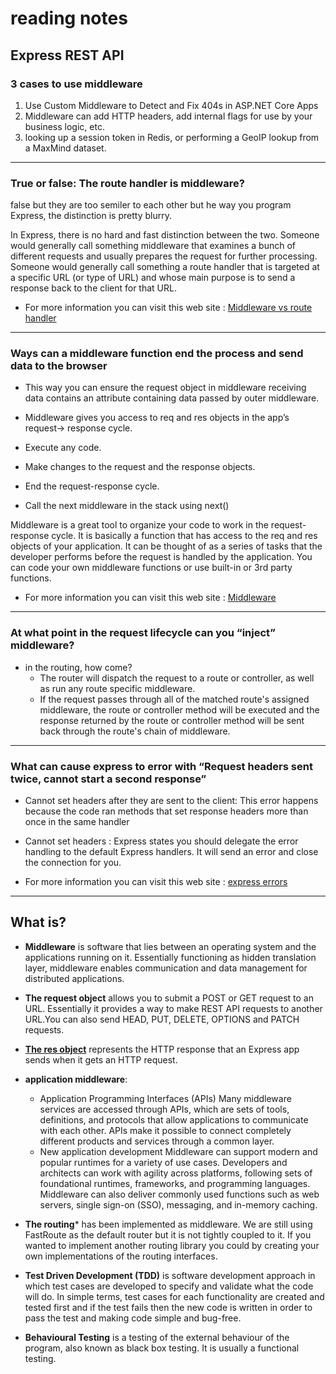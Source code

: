 # reading notes

##  Express REST API


### 3 cases to use middleware
1. Use Custom Middleware to Detect and Fix 404s in ASP.NET Core Apps
2. Middleware can add HTTP headers, add internal flags for use by your business logic, etc. 
3. looking up a session token in Redis, or performing a GeoIP lookup from a MaxMind dataset.

___________________________

### True or false: The route handler is middleware?

false but they are too semiler to each other but he way you program Express, the distinction is pretty blurry.

In Express, there is no hard and fast distinction between the two. Someone would generally call something middleware that examines a bunch of different requests and usually prepares the request for further processing. Someone would generally call something a route handler that is targeted at a specific URL (or type of URL) and whose main purpose is to send a response back to the client for that URL.

* For more information you can visit this web site :
[ Middleware vs route handler ](https://stackoverflow.com/questions/58925276/what-is-the-difference-between-a-route-handler-and-middleware-function-in-expres)

__________________________

### Ways can a middleware function end the process and send data to the browser
* This way you can ensure the request object in middleware receiving data contains an attribute containing data passed by outer middleware.

* Middleware gives you access to req and res objects in the app’s request-> response cycle.

* Execute any code.
* Make changes to the request and the response objects.
* End the request-response cycle.
* Call the next middleware in the stack using next()

Middleware is a great tool to organize your code to work in the request-response cycle. It is basically a function that has access to the req and res objects of your application. It can be thought of as a series of tasks that the developer performs before the request is handled by the application. You can code your own middleware functions or use built-in or 3rd party functions.

* For more information you can visit this web site :
[Middleware](https://afteracademy.com/blog/expressjs-middleware-in-javascript)

__________________________

### At what point in the request lifecycle can you “inject” middleware?

* in the routing, how come?
    - The router will dispatch the request to a route or controller, as well as run any route specific middleware.
    - If the request passes through all of the matched route's assigned middleware, the route or controller method will be executed and the response returned by the route or controller method will be sent back through the route's chain of middleware.


_____________________________

### What can cause express to error with “Request headers sent twice, cannot start a second response”


* Cannot set headers after they are sent to the client: This error happens because the code ran methods that set response headers more than once in the same handler

* Cannot set headers : Express states you should delegate the error handling to the default Express handlers. It will send an error and close the connection for you.

* For more information you can visit this web site :
[express errors](https://zellwk.com/blog/express-errors/)

_____________________________________

## What is?

* **Middleware** is software that lies between an operating system and the applications running on it. Essentially functioning as hidden translation layer, middleware enables communication and data management for distributed applications.

* **The request object** allows you to submit a POST or GET request to an URL. Essentially it provides a way to make REST API requests to another URL.You can also send HEAD, PUT, DELETE, OPTIONS and PATCH requests.

* [**The res object**](https://www.tutorialspoint.com/nodejs/nodejs_response_object.htm) represents the HTTP response that an Express app sends when it gets an HTTP request. 

* **application middleware**:
    - Application Programming Interfaces (APIs)
        Many middleware services are accessed through APIs, which are sets of tools, definitions, and protocols that allow applications to communicate with each other. APIs make it possible to connect completely different products and services through a common layer.
    - New application development
        Middleware can support modern and popular runtimes for a variety of use cases. Developers and architects can work with agility across platforms, following sets of foundational runtimes, frameworks, and programming languages. Middleware can also deliver commonly used functions such as web servers, single sign-on (SSO), messaging, and in-memory caching.


* **The routing*** has been implemented as middleware. We are still using FastRoute as the default router but it is not tightly coupled to it. If you wanted to implement another routing library you could by creating your own implementations of the routing interfaces.

* **Test Driven Development (TDD)** is software development approach in which test cases are developed to specify and validate what the code will do. In simple terms, test cases for each functionality are created and tested first and if the test fails then the new code is written in order to pass the test and making code simple and bug-free.

* **Behavioural Testing** is a testing of the external behaviour of the program, also known as black box testing. It is usually a functional testing.
